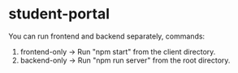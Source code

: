 # student-portal

You can run frontend and backend separately,
commands:
1. frontend-only  ->  Run "npm start" from the client directory.
2. backend-only   ->  Run "npm run server" from the root directory.
